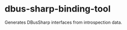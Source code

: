 dbus-sharp-binding-tool
=======================

Generates DBusSharp interfaces from introspection data.
